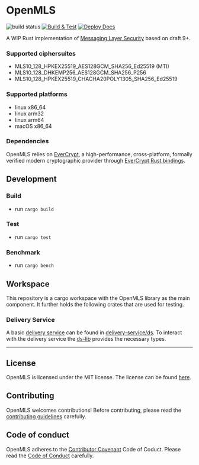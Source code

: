 # OpenMLS

![build status](https://travis-ci.com/openmls/openmls.svg?branch=main)
[![Build & Test](https://github.com/openmls/openmls/workflows/Build%20&%20Test/badge.svg)](https://github.com/openmls/openmls/actions?query=workflow%3A%22Build+%26+Test%22)
[![Deploy Docs](https://github.com/openmls/openmls/workflows/Deploy%20Docs/badge.svg)](https://openmls.github.io/openmls/openmls/index.html)

A WIP Rust implementation of [Messaging Layer Security](https://github.com/mlswg/mls-protocol/blob/master/draft-ietf-mls-protocol.md) based on draft 9+.

### Supported ciphersuites

- MLS10_128_HPKEX25519_AES128GCM_SHA256_Ed25519 (MTI)
- MLS10_128_DHKEMP256_AES128GCM_SHA256_P256
- MLS10_128_HPKEX25519_CHACHA20POLY1305_SHA256_Ed25519

### Supported platforms

- linux x86_64
- linux arm32
- linux arm64
- macOS x86_64

### Dependencies

OpenMLS relies on [EverCrypt](https://github.com/project-everest/hacl-star/tree/master/providers/evercrypt), a high-performance, cross-platform, formally verified modern cryptographic provider through [EverCrypt Rust bindings](https://crates.io/crates/evercrypt).

## Development

### Build

- run `cargo build`

### Test

- run `cargo test`

### Benchmark

- run `cargo bench`

## Workspace
This repository is a cargo workspace with the OpenMLS library as the main component.
It further holds the following crates that are used for testing.

### Delivery Service
A basic [delivery service](https://messaginglayersecurity.rocks/mls-architecture/draft-ietf-mls-architecture.html#name-delivery-service) can be found in [delivery-service/ds](./delivery-service/ds/).
To interact with the delivery service the [ds-lib](./delivery-service/ds-lib/) provides the necessary types.

---

## License

OpenMLS is licensed under the MIT license. The license can be found [here](https://github.com/openmls/openmls/LICENSE).

## Contributing

OpenMLS welcomes contributions! Before contributing, please read the [contributing guidelines](CONTRIBUTING.md) carefully.

## Code of conduct

OpenMLS adheres to the [Contributor Covenant](https://www.contributor-covenant.org/) Code of Coduct. Please read the [Code of Conduct](CODE_OF_CONDUCT.md) carefully.
